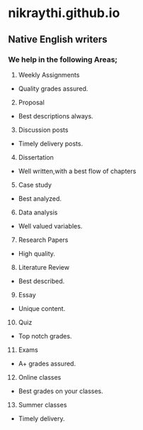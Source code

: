 # nikraythi.github.io
## Native English writers

### We help in the following Areas;


1. Weekly Assignments
- Quality grades assured.
2. Proposal
- Best descriptions always.
3. Discussion posts
- Timely delivery posts.
4. Dissertation
- Well written,with a best flow of chapters
5. Case study
- Best analyzed.
6. Data analysis 
- Well valued variables.
7. Research Papers
- High quality.
8. Literature Review
- Best described.
9. Essay
- Unique content.
10. Quiz
- Top notch grades.
11. Exams
- A+ grades assured.
12. Online classes
- Best grades on your classes.
13. Summer classes
- Timely delivery.
